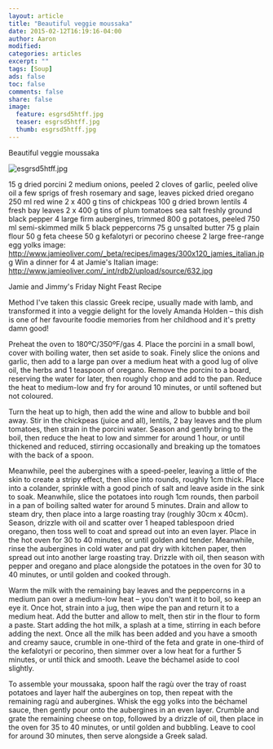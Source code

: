 ```yaml
---
layout: article
title: "Beautiful veggie moussaka"
date: 2015-02-12T16:19:16-04:00
author: Aaron
modified:
categories: articles
excerpt: ""
tags: [Soup]
ads: false
toc: false
comments: false
share: false
image:
  feature: esgrsd5htff.jpg
  teaser: esgrsd5htff.jpg
  thumb: esgrsd5htff.jpg
---
```



Beautiful veggie moussaka

![esgrsd5htff.jpg](esgrsd5htff.jpg)


15 g dried porcini
2 medium onions, peeled
2 cloves of garlic, peeled
olive oil
a few sprigs of fresh rosemary and sage, leaves picked
dried oregano
250 ml red wine
2 x 400 g tins of chickpeas
100 g dried brown lentils
4 fresh bay leaves
2 x 400 g tins of plum tomatoes
sea salt
freshly ground black pepper
4 large firm aubergines, trimmed
800 g potatoes, peeled
750 ml semi-skimmed milk
5 black peppercorns
75 g unsalted butter
75 g plain flour
50 g feta cheese
50 g kefalotyri or pecorino cheese
2 large free-range egg yolks
image: http://www.jamieoliver.com/_beta/recipes/images/300x120_jamies_italian.jpg
Win a dinner for 4 at Jamie's Italian
image: http://www.jamieoliver.com/_int/rdb2/upload/source/632.jpg

Jamie and Jimmy's Friday Night Feast Recipe


 
Method
I've taken this classic Greek recipe, usually made with lamb, and transformed it into a veggie delight for the lovely Amanda Holden – this dish is one of her favourite foodie memories from her childhood and it's pretty damn good!

Preheat the oven to 180ºC/350ºF/gas 4. Place the porcini in a small bowl, cover with boiling water, then set aside to soak. Finely slice the onions and garlic, then add to a large pan over a medium heat with a good lug of olive oil, the herbs and 1 teaspoon of oregano. Remove the porcini to a board, reserving the water for later, then roughly chop and add to the pan. Reduce the heat to medium-low and fry for around 10 minutes, or until softened but not coloured.

Turn the heat up to high, then add the wine and allow to bubble and boil away. Stir in the chickpeas (juice and all), lentils, 2 bay leaves and the plum tomatoes, then strain in the porcini water. Season and gently bring to the boil, then reduce the heat to low and simmer for around 1 hour, or until thickened and reduced, stirring occasionally and breaking up the tomatoes with the back of a spoon.

Meanwhile, peel the aubergines with a speed-peeler, leaving a little of the skin to create a stripy effect, then slice into rounds, roughly 1cm thick. Place into a colander, sprinkle with a good pinch of salt and leave aside in the sink to soak. Meanwhile, slice the potatoes into rough 1cm rounds, then parboil in a pan of boiling salted water for around 5 minutes. Drain and allow to steam dry, then place into a large roasting tray (roughly 30cm x 40cm). Season, drizzle with oil and scatter over 1 heaped tablespoon dried oregano, then toss well to coat and spread out into an even layer. Place in the hot oven for 30 to 40 minutes, or until golden and tender. Meanwhile, rinse the aubergines in cold water and pat dry with kitchen paper, then spread out into another large roasting tray. Drizzle with oil, then season with pepper and oregano and place alongside the potatoes in the oven for 30 to 40 minutes, or until golden and cooked through.

Warm the milk with the remaining bay leaves and the peppercorns in a medium pan over a medium-low heat – you don't want it to boil, so keep an eye it. Once hot, strain into a jug, then wipe the pan and return it to a medium heat. Add the butter and allow to melt, then stir in the flour to form a paste. Start adding the hot milk, a splash at a time, stirring in each before adding the next. Once all the milk has been added and you have a smooth and creamy sauce, crumble in one-third of the feta and grate in one-third of the kefalotyri or pecorino, then simmer over a low heat for a further 5 minutes, or until thick and smooth. Leave the béchamel aside to cool slightly.

To assemble your moussaka, spoon half the ragù over the tray of roast potatoes and layer half the aubergines on top, then repeat with the remaining ragù and aubergines. Whisk the egg yolks into the béchamel sauce, then gently pour onto the aubergines in an even layer. Crumble and grate the remaining cheese on top, followed by a drizzle of oil, then place in the oven for 35 to 40 minutes, or until golden and bubbling. Leave to cool for around 30 minutes, then serve alongside a Greek salad.
